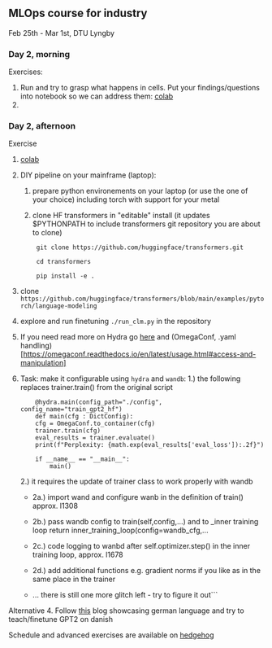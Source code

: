 ## MLOps course for industry
Feb 25th - Mar 1st, DTU Lyngby

### Day 2, morning
Exercises:
  1. Run and try to grasp what happens in cells. Put your findings/questions into notebook so we can address them: [colab](course/en/day2/transformers.ipynb)
  2.
### Day 2, afternoon

Exercise 
  1. [colab](course/en/day2/HF_wandb.ipynb)
  2. DIY pipeline on your mainframe (laptop):
     1. prepare python environements on your laptop (or use the one of your choice) including torch with support for your metal
     2. clone HF transformers in "editable" install (it updates $PYTHONPATH to include transformers git repository you are about to clone)
        
        ` git clone https://github.com/huggingface/transformers.git`
        
        ` cd transformers`
        
        ` pip install -e .`
        
  4. clone `https://github.com/huggingface/transformers/blob/main/examples/pytorch/language-modeling`
  5. explore and run finetuning `./run_clm.py` in the repository
  6. If you need read more on Hydra go [here](https://hydra.cc/docs/intro/) and (OmegaConf, .yaml handling)[https://omegaconf.readthedocs.io/en/latest/usage.html#access-and-manipulation]
  7. Task: make it configurable using `hydra` and `wandb`:
     1.) the following replaces trainer.train() from the original script
      ```
          @hydra.main(config_path="./config", config_name="train_gpt2_hf")
          def main(cfg : DictConfig):
          cfg = OmegaConf.to_container(cfg)
          trainer.train(cfg)
          eval_results = trainer.evaluate()
          print(f"Perplexity: {math.exp(eval_results['eval_loss']):.2f}")

          if __name__ == "__main__":
              main()
     ```

     2.) it requires the update of trainer class to work properly with wandb

       * 2a.) import wand and configure wanb in the definition of train() approx. l1308
     
       * 2b.) pass wandb config to train(self,config,...) and to _inner training loop return         inner_training_loop(config=wandb_cfg,...
     
       * 2c.) code logging to wanbd after self.optimizer.step() in the inner training loop, approx. l1678
     
       * 2d.) add additional functions e.g. gradient norms if you like as in the same place in the trainer
     
       * ... there is still one more glitch left - try to figure it out```

  Alternative 4. Follow [this](https://www.philschmid.de/fine-tune-a-non-english-gpt-2-model-with-huggingface) blog showcasing german language and try to teach/finetune GPT2 on danish

Schedule and advanced exercises are available on [hedgehog](https://demo.hedgedoc.org/qCRpSmQ4RoCxLaA3diBJLQ?both) 
